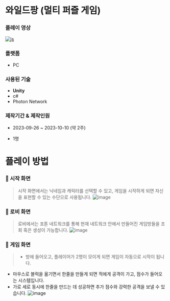 # 와일드팡 (멀티 퍼즐 게임)
### 플레이 영상
<a href="https://www.youtube.com/watch?v=NFfx2V5oDyQ&t=77s">![js](https://img.shields.io/badge/YouTube-FF0000?style=for-the-badge&logo=youtube&logoColor=white)</a>
### 플랫폼
+ PC
### 사용된 기술
+ **Unity**
+ c#
+ Photon Network
### 제작기간 & 제작인원
+ 2023-09-26 ~ 2023-10-10 (약 2주)
+ 1명

  #
# 플레이 방법
### 👜 시작 화면
> 시작 화면에서는 닉네임과 캐릭터를 선택할 수 있고, 게임을 시작하게 되면 자신을 표현할 수 있는 수단으로 사용됩니다.
![image](https://github.com/jaebins/WildPang/assets/70888275/4c20955c-00f5-4230-8f41-21e7e98fed82)
### 👜 로비 화면
> 로비에서는 포톤 네트워크를 통해 현재 네트워크 안에서 만들어진 게임방들을 조회 혹은 생성이 가능합니다. 
![image](https://github.com/jaebins/WildPang/assets/70888275/0c34f44a-c34f-41f5-90dc-cfe3d93449e5)
### 👜 게임 화면
> * 방에 들어오고, 플레이어가 2명이 모이게 되면 게임이 자동으로 시작이 됩니다.
* 마우스로 블럭을 옮기면서 한줄을 만들게 되면 적에게 공격이 가고, 점수가 들어오는 시스템입니다.
* 가로 세로 동시에 한줄을 만드는 데 성공하면 추가 점수와 강력한 공격을 보낼 수 있습니다.
![image](https://github.com/jaebins/WildPang/assets/70888275/41347707-332d-4870-80d3-096d5de2a2ec)


